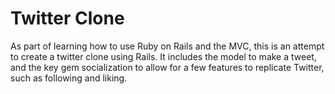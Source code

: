 # Twitter Clone 

As part of learning how to use Ruby on Rails and the MVC, this is an attempt to create a twitter clone using Rails. It includes the model to make a tweet, and the key gem socialization to allow for a few features to replicate Twitter, such as following and liking. 
